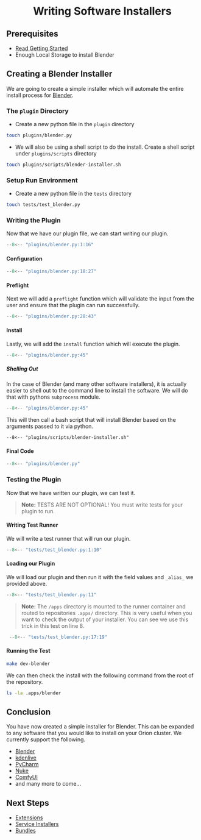 # <center>Writing Software Installers</center>

## Prerequisites

- [Read Getting Started](getting_started.md)
- Enough Local Storage to install Blender

## Creating a Blender Installer

We are going to create a simple installer which will
automate the entire install process for [Blender](https://www.blender.org/).

### The `plugin` Directory

* Create a new python file in the `plugin` directory
```bash
touch plugins/blender.py
```
* We will also be using a shell script to do the install. Create a shell script under `plugins/scripts` directory
```bash
touch plugins/scripts/blender-installer.sh
```

### Setup Run Environment

* Create a new python file in the `tests` directory
```bash
touch tests/test_blender.py
```

### Writing the Plugin

Now that we have our plugin file, we can start writing our plugin.

```python linenums="1" title="plugins/blender.py" hl_lines="18-27"
--8<-- "plugins/blender.py:1:16"
```

#### Configuration

```python linenums="1" title="Configuration"
--8<-- "plugins/blender.py:18:27"
```

#### Preflight

Next we will add a `preflight` function which will validate the input from
the user and ensure that the plugin can run successfully.

```python linenums="1" title="Preflight" 
--8<-- "plugins/blender.py:28:43"
```

#### Install

Lastly, we will add the `install` function which will execute the plugin.

```python linenums="1" title="Install"
--8<-- "plugins/blender.py:45"
```

##### Shelling Out

In the case of Blender (and many other software installers), it is actually
easier to shell out to the command line to install the software. We will do 
that with pythons `subprocess` module.

```python linenums="1" title="Install" hl_lines="7-13"
--8<-- "plugins/blender.py:45"
```
This will then call a bash script that will install Blender based on the 
arguments passed to it via python.

```shell linenums="1" title="plugins/scripts/blender-installer.sh"
--8<-- "plugins/scripts/blender-installer.sh"
```

#### Final Code

```python linenums="1" title="Final Plugin Code"
--8<-- "plugins/blender.py"
```

### Testing the Plugin

Now that we have written our plugin, we can test it.

> **Note:** TESTS ARE NOT OPTIONAL! You must write tests for your plugin to run.

#### Writing Test Runner

We will write a test runner that will run our plugin.

```python linenums="1" title="tests/test_gitloader.py"
--8<-- "tests/test_blender.py:1:10"
```

#### Loading our Plugin

We will load our plugin and then run it with the field values and `_alias_` we provided above.

```python linenums="1" title="Loading Plugin"
--8<-- "tests/test_blender.py:11"
```

> **Note:** The `/apps` directory is mounted to the runner container and routed to repositories `.apps/` directory.
> This is very useful when you want to check the output of your installer. You can see we use this trick in this test 
> on line 8.

```python linenums="1" title="/apps" hl_lines="2"
 --8<-- "tests/test_blender.py:17:19"
```

#### Running the Test

```bash
make dev-blender
```

We can then check the install with the following command from the root of the repository.

```bash
ls -la .apps/blender
```

## Conclusion

You have now created a simple installer for Blender. This can be expanded to any 
software that you would like to install on your Orion cluster. We currently support 
the following.

- [Blender](https://www.blender.org/)
- [kdenlive](https://kdenlive.org/)
- [PyCharm](https://www.jetbrains.com/pycharm/)
- [Nuke](https://www.foundry.com/products/nuke)
- [ComfyUI](https://github.com/comfyanonymous/ComfyUI)
- and many more to come...

## Next Steps

- [Extensions](extensions.md)
- [Service Installers](service_installers.md)
- [Bundles](bundles.md)
